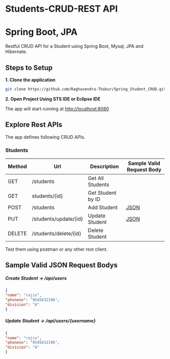 # Students-CRUD-REST API
# Spring Boot, JPA

Restful CRUD API for a Student using Spring Boot, Mysql, JPA and Hibernate.

## Steps to Setup

**1. Clone the application**

```bash
git clone https://github.com/Raghavendra-Thakur/Spring_Student_CRUD.git
```


**2. Open Project Using STS IDE or Eclipse IDE**


The app will start running at <http://localhost:8080>

## Explore Rest APIs

The app defines following CRUD APIs.

### Students

| Method | Url | Description | Sample Valid Request Body |
| ------ | --- | ----------- | ------------------------- |
| GET    | /students | Get All Students | |
| GET    | students/{id} | Get Student  by ID | |
| POST   | /students | Add Student | [JSON](#usercreate) |
| PUT    | /students/update/{id} | Update Student | [JSON](#userupdate) |
| DELETE | /students/delete/{id} | Delete Student | |


Test them using postman or any other rest client.

## Sample Valid JSON Request Bodys


##### <a id="usercreate">Create Student -> /api/users</a>
```json
{
"name": "rajiv",
"phoneno": "9545632196",
"division": "A"
}
```

##### <a id="userupdate">Update Student -> /api/users/{username}</a>
```json
{
"name": "rajiv",
"phoneno": "9545632196",
"division": "A"
}
```


